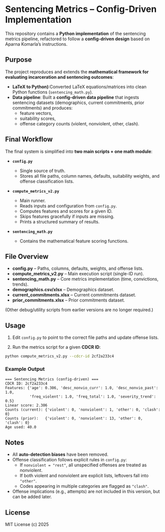 # Sentencing Metrics – Config-Driven Implementation

This repository contains a **Python implementation** of the sentencing metrics pipeline,
refactored to follow a **config-driven design** based on Aparna Komarla’s instructions.


## Purpose

The project reproduces and extends the **mathematical framework for evaluating incarceration and sentencing outcomes**:

- **LaTeX to Python)**:Converted LaTeX equations/matrices into clean Python functions (`sentencing_math.py`).
- **Data pipeline**: Built a **config-driven data pipeline** that ingests sentencing datasets 
  (demographics, current commitments, prior commitments) and produces:
  - feature vectors,
  - suitability scores,
  - offense category counts (violent, nonviolent, other, clash).


## Final Workflow

The final system is simplified into **two main scripts + one math module**:

- **`config.py`**
  - Single source of truth.
  - Stores all file paths, column names, defaults, suitability weights, and offense classification lists.

- **`compute_metrics_v2.py`**
  - Main runner.
  - Reads inputs and configuration from `config.py`.
  - Computes features and scores for a given ID.
  - Skips features gracefully if inputs are missing.
  - Prints a structured summary of results.

- **`sentencing_math.py`**
  - Contains the mathematical feature scoring functions.


## File Overview

- **config.py** – Paths, columns, defaults, weights, and offense lists.  
- **compute_metrics_v2.py** – Main execution script (single-ID run).  
- **sentencing_math.py** – Core metrics implementation (time, convictions, trends).  
- **demographics.csv/xlsx** – Demographics dataset.  
- **current_commitments.xlsx** – Current commitments dataset.  
- **prior_commitments.xlsx** – Prior commitments dataset.  

(Other debug/utility scripts from earlier versions are no longer required.)


## Usage

1. Edit `config.py` to point to the correct file paths and update offense lists.

2. Run the metrics script for a given **CDCR ID**:

```bash
python compute_metrics_v2.py --cdcr-id 2cf2a233c4
```

### Example Output

```
=== Sentencing Metrics (config-driven) ===
CDCR ID: 2cf2a233c4
Features: {'age': 0.306, 'desc_nonvio_curr': 1.0, 'desc_nonvio_past': 1.0,
           'freq_violent': 1.0, 'freq_total': 1.0, 'severity_trend': 0.5}
Linear score: 2.306
Counts (current): {'violent': 0, 'nonviolent': 1, 'other': 0, 'clash': 0}
Counts (prior):   {'violent': 0, 'nonviolent': 13, 'other': 0, 'clash': 0}
Age used: 40.0
```


## Notes

- All **auto-detection biases** have been removed.
- Offense classification follows explicit rules in `config.py`:
  - If `nonviolent = "rest"`, all unspecified offenses are treated as nonviolent.
  - If both violent and nonviolent are explicit lists, leftovers fall into `"other"`.
  - Codes appearing in multiple categories are flagged as `"clash"`.
- Offense implications (e.g., attempts) are not included in this version, but can be added later.


## License

MIT License (c) 2025 
